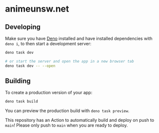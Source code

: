 # animeunsw.net

## Developing

Make sure you have [Deno](https://deno.land/) installed and have installed dependencies with `deno i`, to then start a development server:

```bash
deno task dev

# or start the server and open the app in a new browser tab
deno task dev -- --open
```

## Building

To create a production version of your app:

```bash
deno task build
```

You can preview the production build with `deno task preview`.

This repository has an Action to automatically build and deploy on push to `main`! Please only push to `main` when you are ready to deploy.
